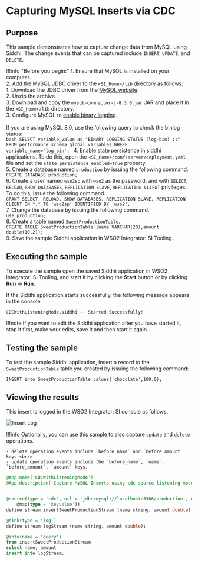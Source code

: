 # Capturing MySQL Inserts via CDC

## Purpose

This sample demonstrates how to capture change data from MySQL using Siddhi. The change events that can be captured include `INSERT`, `UPDATE`, and `DELETE`.

!!!info "Before you begin:"
    1. Ensure that MySQL is installed on your computer.<br/>
    2. Add the MySQL JDBC driver to the `<SI_Home>/lib` directory as follows:<br/>
        1. Download the JDBC driver from the [MySQL website](https://dev.mysql.com/get/Downloads/Connector-J/mysql-connector-java-5.1.45.tar.gz).<br/>
        2. Unzip the archive.<br/>
        3. Download and copy the `mysql-connector-j-8.3.0.jar` JAR and place it in the `<SI_Home>/lib` directory.<br/>
    3. Configure MySQL to [enable binary logging](https://debezium.io/docs/connectors/mysql/#enabling-the-binlog).<br/><br/>
            If you are using MySQL 8.0, use the following query to check the binlog status:<br/>
            ```bash
            SELECT variable_value as "BINARY LOGGING STATUS (log-bin) ::"
            FROM performance_schema.global_variables WHERE variable_name='log_bin';
            ```
    4. Enable state persistence in siddhi applications. To do this, open the `<SI_Home>/conf/server/deployment.yaml` file and set the `state.persistence enabled=true` property.<br/>
    5. Create a database named `production` by issuing the following command.<br/>
        `CREATE DATABASE production;`<br/>
    6. Create a user named `wso2sp` with `wso2` as the password, and with `SELECT`, `RELOAD`, `SHOW DATABASES`, `REPLICATION SLAVE`, `REPLICATION CLIENT` privileges. To do this, issue the following command.<br/>
        `GRANT SELECT, RELOAD, SHOW DATABASES, REPLICATION SLAVE, REPLICATION CLIENT ON *.* TO 'wso2sp' IDENTIFIED BY 'wso2';`<br/>
    7. Change the database by issuing the following command.<br/>
        `use production;`<br/>
    8. Create a table named `SweetProductionTable`.<br/>
        `CREATE TABLE SweetProductionTable (name VARCHAR(20),amount double(10,2));`<br/>
    9. Save the sample Siddhi application in WSO2 Integrator: SI Tooling.

## Executing the sample

To execute the sample open the saved Siddhi application in WSO2 Integrator: SI Tooling, and start it by clicking the **Start** button or by clicking **Run** => **Run**.

If the Siddhi application starts successfully, the following message appears in the console.

`CDCWithListeningMode.siddhi -  Started Successfully!`

!!!note
    If you want to edit the Siddhi application after you have started it, stop it first, make your edits, save it and then start it again.

## Testing the sample

To test the sample Siddhi application, insert a record to the `SweetProductionTable` table you created by issuing the following command:

`INSERT into SweetProductionTable values('chocolate',100.0);`

## Viewing the results

This insert is logged in the WSO2 Integrator: SI console as follows.

![Insert Log]({{base_path}}/images/cdc-with-listening-mode-sample/insert-log.png)

!!!info
    Optionally, you can use this sample to also capture `update` and `delete` operations.<br/>

    - delete operation events include `before_name` and `before amount` keys.<br/>
    - update operation events include the `before_name`, `name`, `before_amount`, `amount` keys.

```sql
@App:name('CDCWithListeningMode')
@App:description('Capture MySQL Inserts using cdc source listening mode.')


@source(type = 'cdc', url = 'jdbc:mysql://localhost:3306/production', username = 'wso2sp', password = 'wso2', table.name = 'SweetProductionTable', operation = 'insert',
    @map(type = 'keyvalue'))
define stream insertSweetProductionStream (name string, amount double);

@sink(type = 'log')
define stream logStream (name string, amount double);

@info(name = 'query')
from insertSweetProductionStream
select name, amount
insert into logStream;
```
